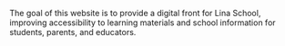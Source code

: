 The goal of this website is to provide a digital front for Lina School, improving accessibility to learning materials and school information for students, parents, and educators.
